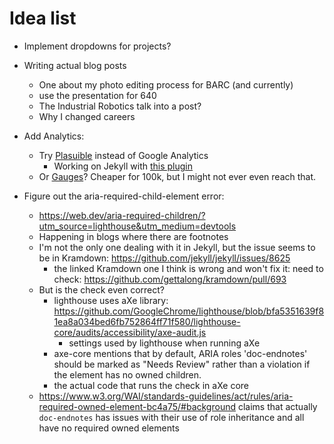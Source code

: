# Idea list

* Implement dropdowns for projects?
* Writing actual blog posts
  * One about my photo editing process for BARC (and currently)
  * use the presentation for 640
  * The Industrial Robotics talk into a post?
  * Why I changed careers
* Add Analytics:
  * Try [Plasuible](https://github.com/plausible/analytics/) instead of Google Analytics
    * Working on Jekyll with [this plugin](https://awesomeopensource.com/project/hendrikschneider/jekyll-analytics)
  * Or [Gauges](https://get.gaug.es/)? Cheaper for 100k, but I might not ever even reach that.


* Figure out the aria-required-child-element error:
  * https://web.dev/aria-required-children/?utm_source=lighthouse&utm_medium=devtools
  * Happening in blogs where there are footnotes
  * I'm not the only one dealing with it in Jekyll, but the issue seems to be in Kramdown: https://github.com/jekyll/jekyll/issues/8625
    * the linked Kramdown one I think is wrong and won't fix it: need to check: https://github.com/gettalong/kramdown/pull/693
  * But is the check even correct?
    * lighthouse uses aXe library: https://github.com/GoogleChrome/lighthouse/blob/bfa5351639f81ea8a034bed6fb752864ff71f580/lighthouse-core/audits/accessibility/axe-audit.js
      * settings used by lighthouse when running aXe
    * axe-core mentions that by default, ARIA roles 'doc-endnotes' should be marked as "Needs Review" rather than a violation if the element has no owned children.
    * the actual code that runs the check in aXe core
  * https://www.w3.org/WAI/standards-guidelines/act/rules/aria-required-owned-element-bc4a75/#background claims that actually `doc-endnotes` has issues with their use of role inheritance and all have no required owned elements